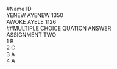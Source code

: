 #Name                                  ID<br>
YENEW AYENEW                           1350<br>
AWOKE AYELE                             1126<br>
##MULTIPLE CHOICE QUATION ANSWER<br>
ASSIGNMENT TWO<br>
1 B<br>
2 C<br>
3 A<br>
4 A<br>
